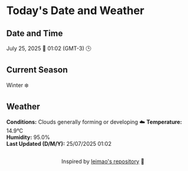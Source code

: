  # Today's Date and Weather
    
## Date and Time
July 25, 2025 📅
01:02 (GMT-3) 🕒

## Current Season
Winter ❄️
## Weather 
**Conditions:** Clouds generally forming or developing ☁️
**Temperature:** 14.9°C  
**Humidity:** 95.0%  
**Last Updated (D/M/Y):** 25/07/2025 01:02
##
<div align="center">Inspired by <a href="https://github.com/leimao/What-Is-The-Date-Today">leimao's repository</a> 🌱</div>
